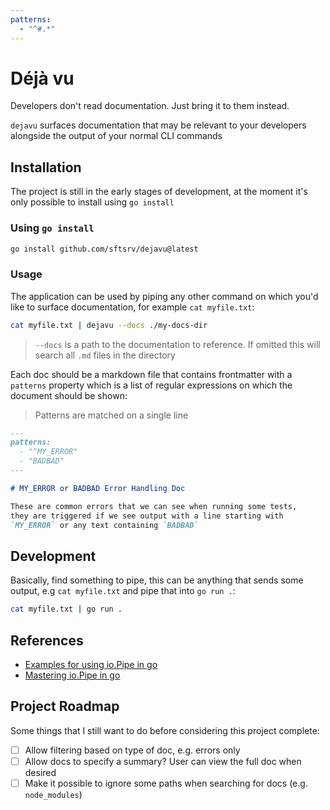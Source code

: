 ```yaml
---
patterns:
  - "^#.*"
---
```


# Déjà vu

Developers don't read documentation. Just bring it to them instead.

`dejavu` surfaces documentation that may be relevant to your developers alongside the output of your normal CLI commands

## Installation

The project is still in the early stages of development, at the moment it's only possible to install using `go install`

### Using `go install`

```sh
go install github.com/sftsrv/dejavu@latest
```

### Usage

The application can be used by piping any other command on which you'd like to surface documentation, for example `cat myfile.txt`:

```sh
cat myfile.txt | dejavu --docs ./my-docs-dir
```

> `--docs` is a path to the documentation to reference. If omitted this will search all `.md` files in the directory

Each doc should be a markdown file that contains frontmatter with a `patterns` property which is a list of regular expressions on which the document should be shown:

> Patterns are matched on a single line

```md
---
patterns:
  - "^MY_ERROR"
  - "BADBAD"
---

# MY_ERROR or BADBAD Error Handling Doc

These are common errors that we can see when running some tests,
they are triggered if we see output with a line starting with
`MY_ERROR` or any text containing `BADBAD`
```

## Development

Basically, find something to pipe, this can be anything that sends some output, e.g `cat myfile.txt` and pipe that into `go run .`:

```sh
cat myfile.txt | go run .
```

## References

- [Examples for using io.Pipe in go](https://www.zupzup.org/io-pipe-go/index.html)
- [Mastering io.Pipe in go](https://medium.com/@0xgotznit/mastering-io-pipe-in-go-ca8686150b5e)

## Project Roadmap

Some things that I still want to do before considering this project complete:

- [ ] Allow filtering based on type of doc, e.g. errors only
- [ ] Allow docs to specify a summary? User can view the full doc when desired
- [ ] Make it possible to ignore some paths when searching for docs (e.g. `node_modules`)
